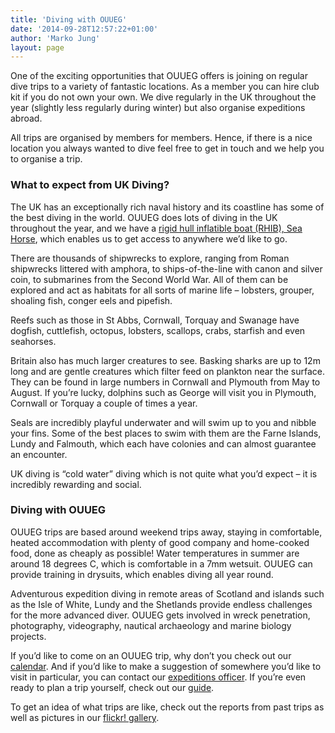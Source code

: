 ```yaml
---
title: 'Diving with OUUEG'
date: '2014-09-28T12:57:22+01:00'
author: 'Marko Jung'
layout: page
---
```


One of the exciting opportunities that OUUEG offers is joining on regular dive trips to a variety of fantastic locations. As a member you can hire club kit if you do not own your own. We dive regularly in the UK throughout the year (slightly less regularly during winter) but also organise expeditions abroad.

All trips are organised by members for members. Hence, if there is a nice location you always wanted to dive feel free to get in touch and we help you to organise a trip.

### <span style="font-style: inherit;">What to expect from UK Diving?</span>

<span style="font-style: inherit;">The UK has an exceptionally rich naval history and its coastline has some of the best diving in the world. OUUEG does lots of diving in the UK throughout the year, and we have a [rigid hull inflatible boat (RHIB), Sea Horse](/diving/rhibs), which enables us to get access to anywhere we’d like to go.</span>

There are thousands of shipwrecks to explore, ranging from Roman shipwrecks littered with amphora, to ships-of-the-line with canon and silver coin, to submarines from the Second World War. All of them can be explored and act as habitats for all sorts of marine life – lobsters, grouper, shoaling fish, conger eels and pipefish.

Reefs such as those in St Abbs, Cornwall, Torquay and Swanage have dogfish, cuttlefish, octopus, lobsters, scallops, crabs, starfish and even seahorses.

Britain also has much larger creatures to see. Basking sharks are up to 12m long and are gentle creatures which filter feed on plankton near the surface. They can be found in large numbers in Cornwall and Plymouth from May to August. If you’re lucky, dolphins such as George will visit you in Plymouth, Cornwall or Torquay a couple of times a year.

Seals are incredibly playful underwater and will swim up to you and nibble your fins. Some of the best places to swim with them are the Farne Islands, Lundy and Falmouth, which each have colonies and can almost guarantee an encounter.

UK diving is “cold water” diving which is not quite what you’d expect – it is incredibly rewarding and social.

### Diving with OUUEG

OUUEG trips are based around weekend trips away, staying in comfortable, heated accommodation with plenty of good company and home-cooked food, done as cheaply as possible! Water temperatures in summer are around 18 degrees C, which is comfortable in a 7mm wetsuit. OUUEG can provide training in drysuits, which enables diving all year round.

Adventurous expedition diving in remote areas of Scotland and islands such as the Isle of White, Lundy and the Shetlands provide endless challenges for the more advanced diver. OUUEG gets involved in wreck penetration, photography, videography, nautical archaeology and marine biology projects.

If you’d like to come on an OUUEG trip, why don’t you check out our [calendar](https://calendar.google.com/calendar/embed?src=ouueg.website%40gmail.com&ctz=Europe%2FLondon). And if you’d like to make a suggestion of somewhere you’d like to visit in particular, you can contact our [expeditions officer](/about/committee). If you’re even ready to plan a trip yourself, check out our [guide](/diving/how-do-i-plan-a-trip/ "How do I plan a trip?").

To get an idea of what trips are like, check out the reports from past trips as well as pictures in our [flickr! gallery](http://www.flickr.com/photos/ouueg/ "flickr! gallery").
